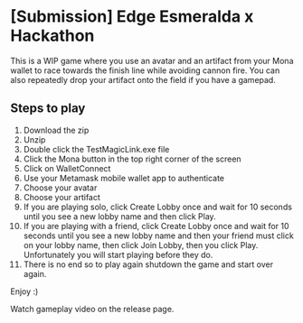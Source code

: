 # [Submission] Edge Esmeralda x Hackathon  

This is a WIP game where you use an avatar and an artifact from your Mona wallet to race towards the finish line while avoiding cannon fire. You can also repeatedly drop your artifact onto the field if you have a gamepad.  

## Steps to play  
1. Download the zip
2. Unzip
3. Double click the TestMagicLink.exe file
4. Click the Mona button in the top right corner of the screen
5. Click on WalletConnect
6. Use your Metamask mobile wallet app to authenticate
7. Choose your avatar
8. Choose your artifact
9. If you are playing solo, click Create Lobby once and wait for 10 seconds until you see a new lobby name and then click Play.
10. If you are playing with a friend, click Create Lobby once and wait for 10 seconds until you see a new lobby name and then your friend must click on your lobby name, then click Join Lobby, then you click Play. Unfortunately you will start playing before they do.
11. There is no end so to play again shutdown the game and start over again.

Enjoy :)

Watch gameplay video on the release page.
